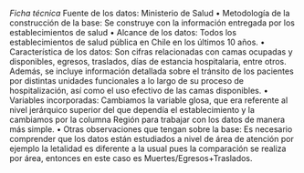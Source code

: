 *Ficha técnica* 
Fuente de los datos: Ministerio de Salud
•	Metodología de la construcción de la base: Se construye con la información entregada por los establecimientos de salud 
•	Alcance de los datos: Todos los establecimientos de salud pública en Chile en los últimos 10 años.
•	Característica de los datos: Son cifras relacionadas con camas ocupadas y disponibles, egresos, traslados, días de estancia hospitalaria, entre otros. Además, se incluye información detallada sobre el tránsito de los pacientes por distintas unidades funcionales a lo largo de su proceso de hospitalización, así como el uso efectivo de las camas disponibles.
•	Variables incorporadas: Cambiamos la variable glosa, que era referente al nivel jerárquico superior del que dependía el establecimiento y la cambiamos por la columna Región para trabajar con los datos de manera más simple. 
•	Otras observaciones que tengan sobre la base: Es necesario comprender que los datos están estudiados a nivel de área de atención por ejemplo la letalidad es diferente a la usual pues la comparación se realiza por área, entonces en este caso es Muertes/Egresos+Traslados. 

